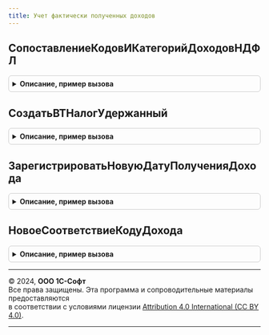 ```yaml
---
title: Учет фактически полученных доходов
---
```



## СопоставлениеКодовИКатегорийДоходовНДФЛ
<details style="margin: 1em 0; padding: 0.5em; border: 1px solid #ccc; border-radius: 6px;">

<summary style="font-weight: bold; cursor: pointer;">Описание, пример вызова</summary>

```bsl

// Возвращает Таблицу соответствия КодовДоходаНДФЛ, Категории начисления (для кода дохода 4800) и Категории дохода
// Если заполнен параметр КодДоходаНДФЛ тип СправочникСсылка.ВидыДоходовНДФЛ, то соответствие будет возвращено только
// для этого кода.
//
Функция СопоставлениеКодовИКатегорийДоходовНДФЛ(КодДоходаНДФЛ = Неопределено) Экспорт
```

Пример вызова
```bsl
Результат = УчетФактическиПолученныхДоходов.СопоставлениеКодовИКатегорийДоходовНДФЛ(КодДоходаНДФЛ);
```
</details>

## СоздатьВТНалогУдержанный
<details style="margin: 1em 0; padding: 0.5em; border: 1px solid #ccc; border-radius: 6px;">

<summary style="font-weight: bold; cursor: pointer;">Описание, пример вызова</summary>

```bsl

// Формирует временную таблицу "ВТНалогУдержанный" со сведениями об удержанном НДФЛ,
// с заполненной датой выплаты учтенных доходов.
//
// Параметры:
//   МенеджерВременныхТаблиц - МенеджерВременныхТаблиц, в котором будет создана временная таблица
//   ИсточникНДФЛ            - Запрос - источник данных о НДФЛ: запрос с текстом получения таблицы налога и установленными
//                                    параметрами
//                           - ТаблицаЗначений, ТабличнаяЧасть - источник данных о НДФЛ, описание колонок
//                                    см. Документ.ВедомостьНаВыплатуЗарплатыВКассу.НДФЛ
//   ДатаПолученияДохода     - Дата   - уточненная дата получения доходов
//   ИмяВТ                   - Строка - имя создаваемой временной таблицы.
//
Процедура СоздатьВТНалогУдержанный(МенеджерВременныхТаблиц, ИсточникНДФЛ, ДатаПолученияДохода, ИмяВТ = "ВТНалогУдержанный") Экспорт
```

Пример вызова
```bsl
УчетФактическиПолученныхДоходов.СоздатьВТНалогУдержанный(МенеджерВременныхТаблиц, ИсточникНДФЛ, ДатаПолученияДохода, ИмяВТ);
```
</details>

## ЗарегистрироватьНовуюДатуПолученияДохода
<details style="margin: 1em 0; padding: 0.5em; border: 1px solid #ccc; border-radius: 6px;">

<summary style="font-weight: bold; cursor: pointer;">Описание, пример вызова</summary>

```bsl

// Переносит ранее зарегистрированный доход на новую дату получения дохода
// Параметры:
//		Регистратор - ДокументСсылка - документ выплаты
//		МенеджерВременныхТаблиц - МенеджерВременныхТаблиц - должен содержать временные таблицы
//      	ВТСписокСотрудников, с данными о выплатах вида:
//				ФизическоеЛицо: должно быть непустым
//          	СуммаВыплаты.
//          	ДокументОснование, необязательная
//          	СтатьяФинансирования, необязательная
//          	СтатьяРасходов, необязательная
//          	СуммаНачисленная, необязательная
//          	СуммаВыплаченная, необязательная,
//			Если колонки СуммаНачисленная, СуммаВыплаченная отсутствуют, возможная частичная выплата не будет учтена.
//		Движения - коллекция движений регистратора.
//		ДатаВыплаты - дата - новая дата получения дохода.
//		ДатаОперации - дата - дата, которой будет зарегистрировано движение.
//		Отказ - признак отказа от заполнения движений.
//
Процедура ЗарегистрироватьНовуюДатуПолученияДохода(Регистратор, Движения, МенеджерВременныхТаблиц, ДатаВыплаты, ДатаОперации, Отказ , Записывать = Ложь) Экспорт
```

Пример вызова
```bsl
УчетФактическиПолученныхДоходов.ЗарегистрироватьНовуюДатуПолученияДохода(Регистратор, Движения, МенеджерВременныхТаблиц, ДатаВыплаты, ДатаОперации, Отказ, Записывать);
```
</details>

## НовоеСоответствиеКодуДохода
<details style="margin: 1em 0; padding: 0.5em; border: 1px solid #ccc; border-radius: 6px;">

<summary style="font-weight: bold; cursor: pointer;">Описание, пример вызова</summary>

```bsl

Процедура НовоеСоответствиеКодуДохода(ТаблицаСоответствий, КодДохода, ОсновнаяКатегория, ДополнительныеКатегории = Неопределено, КатегорияНачисления = Неопределено) Экспорт
```

Пример вызова
```bsl
УчетФактическиПолученныхДоходов.НовоеСоответствиеКодуДохода(ТаблицаСоответствий, КодДохода, ОсновнаяКатегория, ДополнительныеКатегории, КатегорияНачисления);
```
</details>

---

© 2024, **ООО 1С-Софт**  
Все права защищены. Эта программа и сопроводительные материалы предоставляются  
в соответствии с условиями лицензии [Attribution 4.0 International (CC BY 4.0)](https://creativecommons.org/licenses/by/4.0/legalcode).

---
